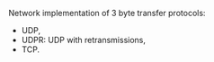 Network implementation of 3 byte transfer protocols:
- UDP,
- UDPR: UDP with retransmissions,
- TCP.
